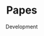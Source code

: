 ---
#preview
id: 5
slug: papes
title: Papes
image: /img/works/papes/preview.png
category: BLOCKCHAIN
date: Development

#params
layout: "default"

#full details
demoLink: "https://papes.xyz"
introTitle: Papes <span class="mil-thin"></span>
fullImage: /img/works/6/1.jpg
details:
    - label: "Client"
      value: "Papes, A BAYC child company"

    - label: "Date"
      value: "August 2023 - October 2023"

    - label: "Services"
      value: "Development"

description:
    enabled: 1
    title: "Lorem ipsum dolor sit amet"
    content: "
      <p>Lorem ipsum dolor sit amet, consectetur adipiscing elit, sed do eiusmod tempor incididunt ut labore et dolore magna aliqua. Ut enim ad minim veniam, quis nostrud exercitation ullamco laboris nisi ut aliquip ex ea commodo consequat.</p>
      <p>Duis aute irure dolor in reprehenderit in voluptate velit esse cillum dolore eu fugiat nulla pariatur. Excepteur sint occaecat cupidatat non proident, sunt in culpa qui officia deserunt mollit anim id est laborum.</p>
    "

gallery: 
    enabled: 1
    items:
        - image: /img/works/papes/1.png
          alt: "Papes landing page"

        - image: /img/works/papes/2.png
          alt: "Papes coming soon page"
---
